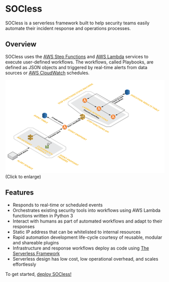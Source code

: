 # SOCless

SOCless is a serverless framework built to help security teams easily automate their incident response and operations processes.

## Overview
SOCless uses the [AWS Step Functions](https://aws.amazon.com/step-functions/) and [AWS Lambda](https://aws.amazon.com/lambda/) services to execute user-defined workflows. The workflows, called Playbooks, are defined as JSON objects and triggered by real-time alerts from data sources or [AWS CloudWatch](https://aws.amazon.com/cloudwatch) schedules.

[![SOCless Base Architecture](imgs/socless-base-architecture.png)](imgs/socless-base-architecture.png)
(Click to enlarge)

## Features
- Responds to real-time or scheduled events
- Orchestrates existing security tools into workflows using AWS Lambda functions written in Python 3
- Interact with humans as part of automated workflows and adapt to their responses
- Static IP address that can be whitelisted to internal resources
- Rapid automation development life-cycle courtesy of reusable, modular and shareable plugins
- Infrastructure and response workflows deploy as code using [The Serverless Framework](https://serverless.com)
- Serverless design has low cost, low operational overhead, and scales effortlessly


To get started, [deploy SOCless!](/deploying-socless)
